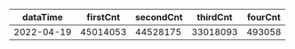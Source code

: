 |dataTime|firstCnt|secondCnt|thirdCnt|fourCnt|
|-|-|-|-|-|
|2022-04-19|45014053|44528175|33018093|493058|